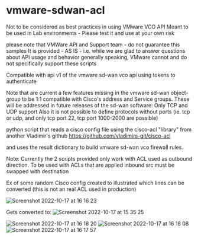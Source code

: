 # vmware-sdwan-acl

 Not to be considered as best practices in using VMware VCO API
 Meant to be used in Lab environments - Please test it and use at your own risk

 please note that VMWare API and Support team - do not guarantee this samples
 It is provided - AS IS - i.e. while we are glad to answer questions about API usage
 and behavior generally speaking, VMware cannot and do not specifically support these scripts

 Compatible with api v1 of the vmware sd-wan vco api
 using tokens to authenticate

 Note that are current a few features missing in the vmware sd-wan object-group to be 1:1 compatible with Cisco's address and Service groups.
 These will be addressed in future releases of the sd-wan software:
 Only TCP and UDP support
 Also it is not possible to define protocols without ports (ie. tcp or udp, and only tcp port 22, tcp port 1000-2000 are possible)

python script that reads a cisco config file using the cisco-acl "library" from another Vladimir's github
https://github.com/vladimirs-git/cisco-acl

and uses the result dictionary to build vmware sd-wan vco firewall rules.

Note: 
Currently the 2 scripts provided only work with ACL used as outbound direction.
To be used with ACLs that are applied inbound src must be swapped with destination

Ex of some random Cisco config created to illustrated which lines can be converted
(this is not an real ACL used in production)

![Screenshot 2022-10-17 at 16 16 23](https://user-images.githubusercontent.com/76786046/196200949-fd439ee0-639f-40cf-a3cd-f118d891263e.png)

Gets converted to:
![Screenshot 2022-10-17 at 15 35 25](https://user-images.githubusercontent.com/76786046/196200617-57cd3c76-6cde-4bf4-8019-35db33976a9e.png)


![Screenshot 2022-10-17 at 16 18 20](https://user-images.githubusercontent.com/76786046/196201420-2603be63-5954-418e-b72f-6175c33dcd12.png)
![Screenshot 2022-10-17 at 16 18 08](https://user-images.githubusercontent.com/76786046/196201425-c8899234-2e09-4280-99da-015c17bea546.png)
![Screenshot 2022-10-17 at 16 17 57](https://user-images.githubusercontent.com/76786046/196201426-eaa24e8f-34e0-4242-9bfd-aee2be86b9aa.png)
